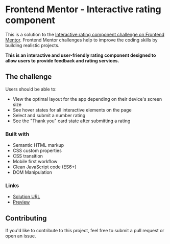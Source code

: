 # Frontend Mentor - Interactive rating component

This is a solution to the [Interactive rating component challenge on Frontend Mentor](https://www.frontendmentor.io/challenges/interactive-rating-component-koxpeBUmI). Frontend Mentor challenges help to improve the coding skills by building realistic projects.

**This is an interactive and user-friendly rating component designed to allow users to provide feedback and rating services.**

## The challenge

Users should be able to:

- View the optimal layout for the app depending on their device's screen size
- See hover states for all interactive elements on the page
- Select and submit a number rating
- See the "Thank you" card state after submitting a rating

### Built with

- Semantic HTML markup
- CSS custom properties
- CSS transition
- Mobile first workflow
- Clean JavaScript code (ES6+)
- DOM Manipulation

### Links

- [Solution URL](https://github.com/mayurDayal2000/interactive-rating-component-main)
- [Preview](https://mayurdayal2000.github.io/interactive-rating-component-main/)

## Contributing

If you'd like to contribute to this project, feel free to submit a pull request or open an issue.
